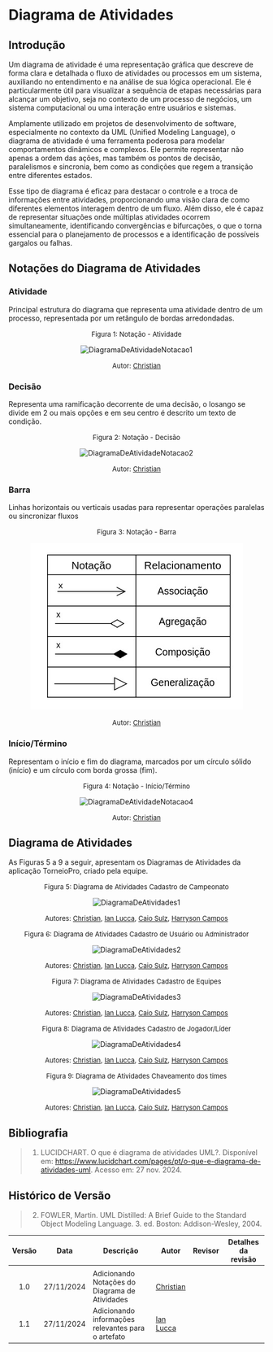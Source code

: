 # Diagrama de Atividades

## Introdução


Um diagrama de atividade é uma representação gráfica que descreve de forma clara e detalhada o fluxo de atividades ou processos em um sistema, auxiliando no entendimento e na análise de sua lógica operacional. Ele é particularmente útil para visualizar a sequência de etapas necessárias para alcançar um objetivo, seja no contexto de um processo de negócios, um sistema computacional ou uma interação entre usuários e sistemas.

Amplamente utilizado em projetos de desenvolvimento de software, especialmente no contexto da UML (Unified Modeling Language), o diagrama de atividade é uma ferramenta poderosa para modelar comportamentos dinâmicos e complexos. Ele permite representar não apenas a ordem das ações, mas também os pontos de decisão, paralelismos e sincronia, bem como as condições que regem a transição entre diferentes estados.

Esse tipo de diagrama é eficaz para destacar o controle e a troca de informações entre atividades, proporcionando uma visão clara de como diferentes elementos interagem dentro de um fluxo. Além disso, ele é capaz de representar situações onde múltiplas atividades ocorrem simultaneamente, identificando convergências e bifurcações, o que o torna essencial para o planejamento de processos e a identificação de possíveis gargalos ou falhas.



## Notações do Diagrama de Atividades

### Atividade

Principal estrutura do diagrama que representa uma atividade dentro de um processo, representada por um retângulo de bordas arredondadas.

<center>

<font size="2"><p style="text-align: center">Figura 1: Notação - Atividade </p></font>

![DiagramaDeAtividadeNotacao1](../../Assets/)


<font size="2"><p style="text-align: center">Autor: [Christian](https://github.com/crstyhs)</p></font>

</center>

### Decisão

Representa uma ramificação decorrente de uma decisão, o losango se divide em 2 ou mais opções e em seu centro é descrito um texto de condição.

<center>

<font size="2"><p style="text-align: center">Figura 2: Notação - Decisão </p></font>

![DiagramaDeAtividadeNotacao2](../../Assets/)


<font size="2"><p style="text-align: center">Autor: [Christian](https://github.com/crstyhs)</p></font>

</center>

### Barra

Linhas horizontais ou verticais usadas para representar operações paralelas ou sincronizar fluxos

<center>

<font size="2"><p style="text-align: center">Figura 3: Notação - Barra </p></font>

![DiagramaDeAtividadeNotacao3](../../Assets/relacionamentos.jpg)


<font size="2"><p style="text-align: center">Autor: [Christian](https://github.com/crstyhs)</p></font>

</center>

### Início/Término

Representam o início e fim do diagrama, marcados por um círculo sólido (início) e um círculo com borda grossa (fim).

<center>

<font size="2"><p style="text-align: center">Figura 4: Notação - Início/Término </p></font>

![DiagramaDeAtividadeNotacao4](../../Assets/)


<font size="2"><p style="text-align: center">Autor: [Christian](https://github.com/crstyhs)</p></font>

</center>

## Diagrama de Atividades

As Figuras 5 a 9 a seguir, apresentam os Diagramas de Atividades da aplicação TorneioPro, criado pela equipe.

<center>

<font size="2"><p style="text-align: center">Figura 5: Diagrama de Atividades Cadastro de Campeonato </p></font>

![DiagramaDeAtividades1](../../Assets/)


<font size="2"><p style="text-align: center">Autores: [Christian](https://github.com/crstyhs), [Ian Lucca](https://github.com/IanLucca12), [Caio Sulz](https://github.com/CaioSulz), [Harryson Campos](https://github.com/harry-cmartin) </p></font>

</center>

<center>

<font size="2"><p style="text-align: center">Figura 6: Diagrama de Atividades Cadastro de Usuário ou Administrador </p></font>

![DiagramaDeAtividades2](../../Assets/)


<font size="2"><p style="text-align: center">Autores: [Christian](https://github.com/crstyhs), [Ian Lucca](https://github.com/IanLucca12), [Caio Sulz](https://github.com/CaioSulz), [Harryson Campos](https://github.com/harry-cmartin) </p></font>

</center>

<center>

<font size="2"><p style="text-align: center">Figura 7: Diagrama de Atividades Cadastro de Equipes</p></font>

![DiagramaDeAtividades3](../../Assets/)


<font size="2"><p style="text-align: center">Autores: [Christian](https://github.com/crstyhs), [Ian Lucca](https://github.com/IanLucca12), [Caio Sulz](https://github.com/CaioSulz), [Harryson Campos](https://github.com/harry-cmartin) </p></font>

</center>

<center>

<font size="2"><p style="text-align: center">Figura 8: Diagrama de Atividades Cadastro de Jogador/Líder</p></font>

![DiagramaDeAtividades4](../../Assets/)


<font size="2"><p style="text-align: center">Autores: [Christian](https://github.com/crstyhs), [Ian Lucca](https://github.com/IanLucca12), [Caio Sulz](https://github.com/CaioSulz), [Harryson Campos](https://github.com/harry-cmartin) </p></font>

</center>

<center>

<font size="2"><p style="text-align: center">Figura 9: Diagrama de Atividades Chaveamento dos times</p></font>

![DiagramaDeAtividades5](../../Assets/)


<font size="2"><p style="text-align: center">Autores: [Christian](https://github.com/crstyhs), [Ian Lucca](https://github.com/IanLucca12), [Caio Sulz](https://github.com/CaioSulz), [Harryson Campos](https://github.com/harry-cmartin) </p></font>

</center>


## Bibliografia

> 1. LUCIDCHART. O que é diagrama de atividades UML?. Disponível em: https://www.lucidchart.com/pages/pt/o-que-e-diagrama-de-atividades-uml. Acesso em: 27 nov. 2024.
## Histórico de Versão
> 2. FOWLER, Martin. UML Distilled: A Brief Guide to the Standard Object Modeling Language. 3. ed. Boston: Addison-Wesley, 2004.

|Versão|Data|Descrição|Autor|Revisor| Detalhes da revisão |
|:----:|----|---------|-----|:-------:|-----| 
|  |  |  |  |  | |
| 1.0 | 27/11/2024 | Adicionando Notações do Diagrama de Atividades |[Christian](https://github.com/crstyhs) |  | |
|1.1| 27/11/2024 | Adicionando informações relevantes para o artefato |[Ian Lucca](https://github.com/IanLucca12)  | |
